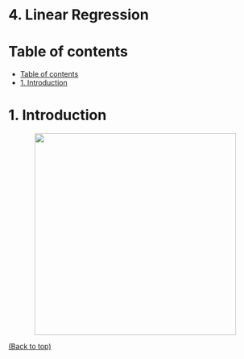 # 4. Linear Regression

# Table of contents
- [Table of contents](#table-of-contents)
- [1. Introduction](#1-introduction.md)

# 1. Introduction

<p align="center">
  <img width="400" src="" />
</p>


[(Back to top)](#table-of-contents)
